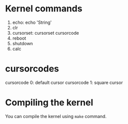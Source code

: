 # Kernel commands
1. echo: echo 'String'
2. clr
3. cursorset: cursorset cursorcode
4. reboot
5. shutdown
6. calc
# cursorcodes
cursorcode 0: default cursor
cursorcode 1: square cursor
# Compiling the kernel
You can compile the kernel using `make` command.
